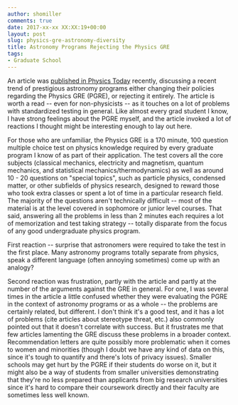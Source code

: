 ```yaml
---
author: shomiller
comments: true
date: 2017-xx-xx XX:XX:19+00:00
layout: post
slug: physics-gre-astronomy-diversity
title: Astronomy Programs Rejecting the Physics GRE
tags:
- Graduate School
---
```


An article was [published in Physics Today](http://physicstoday.scitation.org/do/10.1063/PT.5.9090/full/) recently, discussing a recent trend of prestigious astronomy programs either changing their policies regarding the Physics GRE (PGRE), or rejecting it entirely. The article is worth a read -- even for non-physicists -- as it touches on a lot of problems with standardized testing in general. Like almost every grad student I know, I have strong feelings about the PGRE myself, and the article invoked a lot of reactions I thought might be interesting enough to lay out here.

For those who are unfamiliar, the Physics GRE is a 170 minute, 100 question multiple choice test on physics knowledge required by every graduate program I know of as part of their application. The test covers all the core subjects (classical mechanics, electricity and magnetism, quantum mechanics, and statistical mechanics/thermodynamics) as well as around 10 - 20 questions on "special topics", such as particle physics, condensed matter, or other subfields of physics research, designed to reward those who took extra classes or spent a lot of time in a particular research field. The majority of the questions aren't technically difficult -- most of the material is at the level covered in sophomore or junior level courses. That said, answering all the problems in less than 2 minutes each requires a lot of memorization and test taking strategy -- totally disparate from the focus of any good undergraduate physics program.

First reaction -- surprise that astronomers were required to take the test in the first place.
Many astronomy programs totally separate from physics,
speak a different language (often annoying sometimes)
come up with an analogy?

Second reaction was frustration, partly with the article and partly at the number of the arguments against the GRE in general.
For one, I was several times in the article a little confused whether they were evaluating the PGRE in the context of astronomy programs or as a whole -- the problems are certainly related, but different.
I don't think it's a good test, and it has a lot of problems (cite articles about stereotype threat, etc.) also commonly pointed out that it doesn't correlate with success.
But it frustrates me that few articles lamenting the GRE discuss these problems in a broader context. Recommendation letters are quite possibly more problematic when it comes to women and minorities (though I doubt we have any kind of data on this, since it's tough to quantify and there's lots of privacy issues). Smaller schools may get hurt by the PGRE if their students do worse on it, but it might also be a way of students from smaller universities demonstrating that they're no less prepared than applicants from big research universities since it's hard to compare their coursework directly and their faculty are sometimes less well known.

